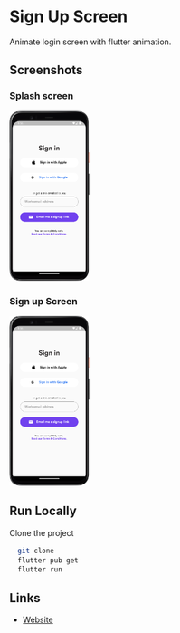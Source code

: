 # Sign Up Screen

Animate login screen with flutter animation.
## Screenshots
### Splash screen
<img alt="Calculator" src="./assets/Screenshot_signup.png" height="300"/>

### Sign up Screen
<img alt="Calculator" src="./assets/Screenshot_signup.png" height="300"/>

## Run Locally

Clone the project

```bash
  git clone 
  flutter pub get
  flutter run
```

## Links

* [Website](https://jayesh-shinde.web.app/)